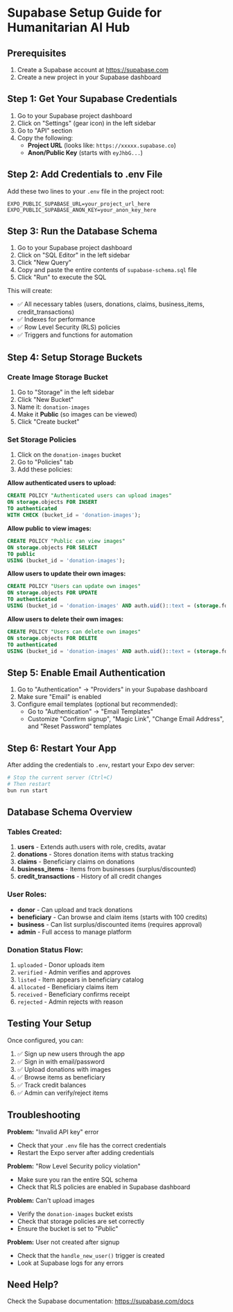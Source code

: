 # Supabase Setup Guide for Humanitarian AI Hub

## Prerequisites
1. Create a Supabase account at https://supabase.com
2. Create a new project in your Supabase dashboard

## Step 1: Get Your Supabase Credentials

1. Go to your Supabase project dashboard
2. Click on "Settings" (gear icon) in the left sidebar
3. Go to "API" section
4. Copy the following:
   - **Project URL** (looks like: `https://xxxxx.supabase.co`)
   - **Anon/Public Key** (starts with `eyJhbG...`)

## Step 2: Add Credentials to .env File

Add these two lines to your `.env` file in the project root:

```env
EXPO_PUBLIC_SUPABASE_URL=your_project_url_here
EXPO_PUBLIC_SUPABASE_ANON_KEY=your_anon_key_here
```

## Step 3: Run the Database Schema

1. Go to your Supabase project dashboard
2. Click on "SQL Editor" in the left sidebar
3. Click "New Query"
4. Copy and paste the entire contents of `supabase-schema.sql` file
5. Click "Run" to execute the SQL

This will create:
- ✅ All necessary tables (users, donations, claims, business_items, credit_transactions)
- ✅ Indexes for performance
- ✅ Row Level Security (RLS) policies
- ✅ Triggers and functions for automation

## Step 4: Setup Storage Buckets

### Create Image Storage Bucket
1. Go to "Storage" in the left sidebar
2. Click "New Bucket"
3. Name it: `donation-images`
4. Make it **Public** (so images can be viewed)
5. Click "Create bucket"

### Set Storage Policies
1. Click on the `donation-images` bucket
2. Go to "Policies" tab
3. Add these policies:

**Allow authenticated users to upload:**
```sql
CREATE POLICY "Authenticated users can upload images"
ON storage.objects FOR INSERT
TO authenticated
WITH CHECK (bucket_id = 'donation-images');
```

**Allow public to view images:**
```sql
CREATE POLICY "Public can view images"
ON storage.objects FOR SELECT
TO public
USING (bucket_id = 'donation-images');
```

**Allow users to update their own images:**
```sql
CREATE POLICY "Users can update own images"
ON storage.objects FOR UPDATE
TO authenticated
USING (bucket_id = 'donation-images' AND auth.uid()::text = (storage.foldername(name))[1]);
```

**Allow users to delete their own images:**
```sql
CREATE POLICY "Users can delete own images"
ON storage.objects FOR DELETE
TO authenticated
USING (bucket_id = 'donation-images' AND auth.uid()::text = (storage.foldername(name))[1]);
```

## Step 5: Enable Email Authentication

1. Go to "Authentication" → "Providers" in your Supabase dashboard
2. Make sure "Email" is enabled
3. Configure email templates (optional but recommended):
   - Go to "Authentication" → "Email Templates"
   - Customize "Confirm signup", "Magic Link", "Change Email Address", and "Reset Password" templates

## Step 6: Restart Your App

After adding the credentials to `.env`, restart your Expo dev server:
```bash
# Stop the current server (Ctrl+C)
# Then restart
bun run start
```

## Database Schema Overview

### Tables Created:

1. **users** - Extends auth.users with role, credits, avatar
2. **donations** - Stores donation items with status tracking
3. **claims** - Beneficiary claims on donations
4. **business_items** - Items from businesses (surplus/discounted)
5. **credit_transactions** - History of all credit changes

### User Roles:
- **donor** - Can upload and track donations
- **beneficiary** - Can browse and claim items (starts with 100 credits)
- **business** - Can list surplus/discounted items (requires approval)
- **admin** - Full access to manage platform

### Donation Status Flow:
1. `uploaded` - Donor uploads item
2. `verified` - Admin verifies and approves
3. `listed` - Item appears in beneficiary catalog
4. `allocated` - Beneficiary claims item
5. `received` - Beneficiary confirms receipt
6. `rejected` - Admin rejects with reason

## Testing Your Setup

Once configured, you can:
1. ✅ Sign up new users through the app
2. ✅ Sign in with email/password
3. ✅ Upload donations with images
4. ✅ Browse items as beneficiary
5. ✅ Track credit balances
6. ✅ Admin can verify/reject items

## Troubleshooting

**Problem:** "Invalid API key" error
- Check that your `.env` file has the correct credentials
- Restart the Expo server after adding credentials

**Problem:** "Row Level Security policy violation"
- Make sure you ran the entire SQL schema
- Check that RLS policies are enabled in Supabase dashboard

**Problem:** Can't upload images
- Verify the `donation-images` bucket exists
- Check that storage policies are set correctly
- Ensure the bucket is set to "Public"

**Problem:** User not created after signup
- Check that the `handle_new_user()` trigger is created
- Look at Supabase logs for any errors

## Need Help?

Check the Supabase documentation: https://supabase.com/docs
